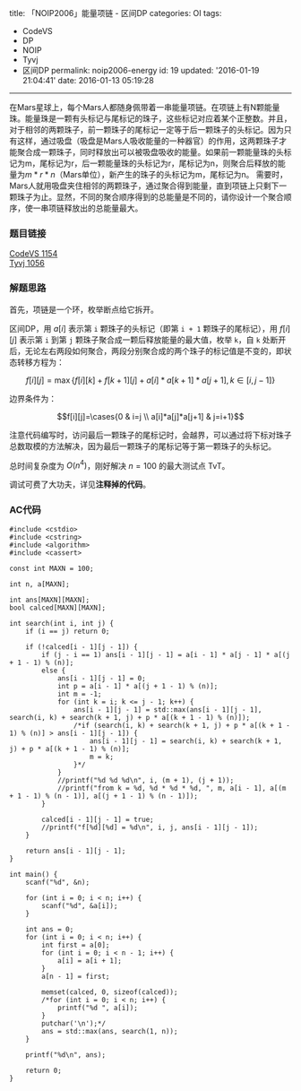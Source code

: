 title: 「NOIP2006」能量项链 - 区间DP
categories: OI
tags: 
  - CodeVS
  - DP
  - NOIP
  - Tyvj
  - 区间DP
permalink: noip2006-energy
id: 19
updated: '2016-01-19 21:04:41'
date: 2016-01-13 05:19:28
---

在Mars星球上，每个Mars人都随身佩带着一串能量项链。在项链上有N颗能量珠。能量珠是一颗有头标记与尾标记的珠子，这些标记对应着某个正整数。并且，对于相邻的两颗珠子，前一颗珠子的尾标记一定等于后一颗珠子的头标记。因为只有这样，通过吸盘（吸盘是Mars人吸收能量的一种器官）的作用，这两颗珠子才能聚合成一颗珠子，同时释放出可以被吸盘吸收的能量。如果前一颗能量珠的头标记为m，尾标记为r，后一颗能量珠的头标记为r，尾标记为n，则聚合后释放的能量为$m*r*n$（Mars单位），新产生的珠子的头标记为m，尾标记为n。
需要时，Mars人就用吸盘夹住相邻的两颗珠子，通过聚合得到能量，直到项链上只剩下一颗珠子为止。显然，不同的聚合顺序得到的总能量是不同的，请你设计一个聚合顺序，使一串项链释放出的总能量最大。

<!-- more -->

### 题目链接
[CodeVS 1154](http://codevs.cn/problem/1154/)  
[Tyvj 1056](http://tyvj.cn/p/1056)

### 解题思路
首先，项链是一个环，枚举断点给它拆开。

区间DP，用 $a[i]$ 表示第 `i` 颗珠子的头标记（即第 `i + 1` 颗珠子的尾标记），用 $f[i][j]$ 表示第 `i` 到第 `j` 颗珠子聚合成一颗后释放能量的最大值，枚举 `k`，自 `k` 处断开后，无论左右两段如何聚合，两段分别聚合成的两个珠子的标记值是不变的，即状态转移方程为：

$$f[i][j]=\max\{f[i][k]+f[k+1][j]+a[i]*a[k+1]*a[j+1],k{\in}[i,j-1]\}$$

边界条件为：

$$f[i][j]=\cases{0 & i=j \\ a[i]*a[j]*a[j+1] & j=i+1}$$

注意代码编写时，访问最后一颗珠子的尾标记时，会越界，可以通过将下标对珠子总数取模的方法解决，因为最后一颗珠子的尾标记等于第一颗珠子的头标记。

总时间复杂度为 $O(n^4)$，刚好解决 $n=100$ 的最大测试点 TvT。

调试可费了大功夫，详见**注释掉的代码**。

### AC代码
<!-- c++ -->
```
#include <cstdio>
#include <cstring>
#include <algorithm>
#include <cassert>

const int MAXN = 100;

int n, a[MAXN];

int ans[MAXN][MAXN];
bool calced[MAXN][MAXN];

int search(int i, int j) {
	if (i == j) return 0;

	if (!calced[i - 1][j - 1]) {
		if (j - i == 1) ans[i - 1][j - 1] = a[i - 1] * a[j - 1] * a[(j + 1 - 1) % (n)];
		else {
			ans[i - 1][j - 1] = 0;
			int p = a[i - 1] * a[(j + 1 - 1) % (n)];
			int m = -1;
			for (int k = i; k <= j - 1; k++) {
				ans[i - 1][j - 1] = std::max(ans[i - 1][j - 1], search(i, k) + search(k + 1, j) + p * a[(k + 1 - 1) % (n)]);
				/*if (search(i, k) + search(k + 1, j) + p * a[(k + 1 - 1) % (n)] > ans[i - 1][j - 1]) {
					ans[i - 1][j - 1] = search(i, k) + search(k + 1, j) + p * a[(k + 1 - 1) % (n)];
					m = k;
				}*/
			}
			//printf("%d %d %d\n", i, (m + 1), (j + 1));
			//printf("from k = %d, %d * %d * %d, ", m, a[i - 1], a[(m + 1 - 1) % (n - 1)], a[(j + 1 - 1) % (n - 1)]);
		}

		calced[i - 1][j - 1] = true;
		//printf("f[%d][%d] = %d\n", i, j, ans[i - 1][j - 1]);
	}

	return ans[i - 1][j - 1];
}

int main() {
	scanf("%d", &n);

	for (int i = 0; i < n; i++) {
		scanf("%d", &a[i]);
	}

	int ans = 0;
	for (int i = 0; i < n; i++) {
		int first = a[0];
		for (int i = 0; i < n - 1; i++) {
			a[i] = a[i + 1];
		}
		a[n - 1] = first;

		memset(calced, 0, sizeof(calced));
		/*for (int i = 0; i < n; i++) {
			printf("%d ", a[i]);
		}
		putchar('\n');*/
		ans = std::max(ans, search(1, n));
	}

	printf("%d\n", ans);

	return 0;
}
```